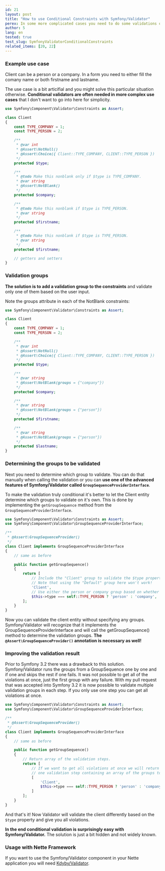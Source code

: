 ```yaml
---
id: 21
layout: post
title: "How to use Conditional Constraints with Symfony/Validator"
perex: In some more complicated cases you need to do some validations only if some condition is met. This article covers the tricks you should use including a new feature in Symfony 3.2.
author: 5
lang: en
tested: true
test_slug: SymfonyValidatorConditionalConstraints
related_items: [20, 22]
---
```



### Example use case

Client can be a person or a company. In a form you need to either fill the comany name or both firstname and lastname.

The use case is a bit articifial and you might solve this particular situation otherwise. **Conditional validators are often needed in more complex use cases** that I don't want to go into here for simplicity.

```php
use Symfony\Component\Validator\Constraints as Assert;

class Client
{
    const TYPE_COMPANY = 1;
    const TYPE_PERSON = 2;

    /**
     * @var int
     * @Assert\NotNull()
     * @Assert\Choice({ Client::TYPE_COMPANY, CLIENT::TYPE_PERSON })
     */
    protected $type;

    /**
     * @todo Make this nonblank only if $type is TYPE_COMPANY.
     * @var string
     * @Assert\NotBlank()
     */
    protected $company;

    /**
     * @todo Make this nonblank if $type is TYPE_PERSON.
     * @var string
     */
    protected $firstname;

    /**
     * @todo Make this nonblank if $type is TYPE_PERSON.
     * @var string
     */
    protected $firstname;

    // getters and setters
}
```


### Validation groups

**The solution is to add a validation group to the constraints** and validate only one of them based on the user input.

Note the groups attribute in each of the NotBlank constraints:

```php
use Symfony\Component\Validator\Constraints as Assert;

class Client
{
    const TYPE_COMPANY = 1;
    const TYPE_PERSON = 2;

    /**
     * @var int
     * @Assert\NotNull()
     * @Assert\Choice({ Client::TYPE_COMPANY, CLIENT::TYPE_PERSON })
     */
    protected $type;

    /**
     * @var string
     * @Assert\NotBlank(groups = {"company"})
     */
    protected $company;

    /**
     * @var string
     * @Assert\NotBlank(groups = {"person"})
     */
    protected $firstname;

    /**
     * @var string
     * @Assert\NotBlank(groups = {"person"})
     */
    protected $lastname;
}
```


### Determining the groups to be validated

Next you need to determine which group to validate. You can do that manually when calling the validation or you can **use one of the advanced features of Symfony/Validator called `GroupSequenceProviderInterface`**.

To make the validation truly conditional it's better to let the Client entity determine which groups to validate on it's own. This is done by implementing the `getGroupSequence` method from the `GroupSequenceProviderInterface`.

```php
use Symfony\Component\Validator\Constraints as Assert;
use Symfony\Component\Validator\GroupSequenceProviderInterface;

/**
 * @Assert\GroupSequenceProvider()
 */
class Client implements GroupSequenceProviderInterface
{
    // same as before

    public function getGroupSequence()
    {
        return [
            // Include the "Client" group to validate the $type property as well.
            // Note that using the "Default" group here won't work!
            'Client',
            // Use either the person or company group based on whether company is filled or not.
            $this->type === self::TYPE_PERSON ? 'person' : 'company',
        ];
    }
}
```

Now you can validate the client entity without specifying any groups. Symfony/Validator will recognize that it implements the GroupSequenceProviderInterface and will call the getGroupSequence() method to determine the validation groups. **The `@Assert\GroupSequenceProvider()` annotation is necessary as well!**


### Improving the validation result

Prior to Symfony 3.2 there was a drawback to this solution. Symfony/Validator runs the groups from a GroupSequence one by one and if one and skips the rest if one fails. It was not possible to get all of the violations at once, just the first group with any failure. With my pull request that was accepted into Symfony 3.2 it is now possible to validate multiple validation groups in each step. If you only use one step you can get all violations at once.

```php
use Symfony\Component\Validator\Constraints as Assert;
use Symfony\Component\Validator\GroupSequenceProviderInterface;

/**
 * @Assert\GroupSequenceProvider()
 */
class Client implements GroupSequenceProviderInterface
{
    // same as before

    public function getGroupSequence()
    {
        // Return array of the validation steps.
        return [
            // If we want to get all violations at once we will return just
            // one validation step containing an array of the groups to validate.
            [
                'Client',
                $this->type === self::TYPE_PERSON ? 'person' : 'company',
            ]
        ];
    }
}
```

And that's it! Now Validator will validate the client differently based on the `$type` property and give you all violations.

**In the end conditional validation is surprisingly easy with Symfony/Validator.** The solution is just a bit hidden and not widely known.


### Usage with Nette Framework

If you want to use the Symfony/Validator component in your Nette application you will need [Kdyby/Validator](https://github.com/Kdyby/Validator).

